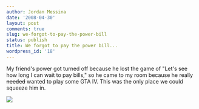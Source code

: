 ```yaml
---
author: Jordan Messina
date: '2008-04-30'
layout: post
comments: true
slug: we-forgot-to-pay-the-power-bill
status: publish
title: We forgot to pay the power bill...
wordpress_id: '18'
---
```


My friend's power got turned off because he lost the game of "Let's see how
long I can wait to pay bills," so he came to my room because he really
<del>needed</del> wanted to play some GTA IV. This was the only place we could
squeeze him in. 

![](http://jordanmessina.com/images/2008-04-30-we-forgot-to-pay-the-power-bill/gta.jpg)

